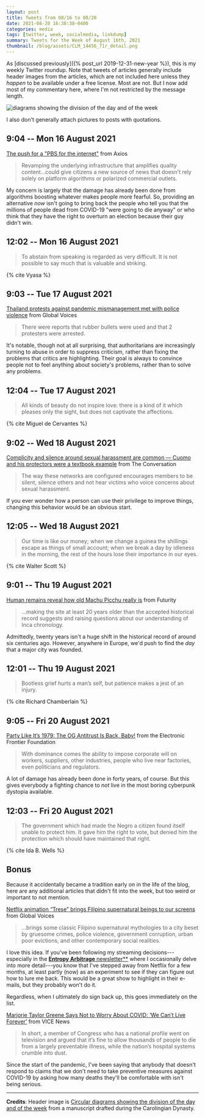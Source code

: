 ```yaml
---
layout: post
title: Tweets from 08/16 to 08/20
date: 2021-08-20 16:38:38-0400
categories: media
tags: [twitter, week, socialmedia, linkdump]
summary: Tweets for the Week of August 16th, 2021
thumbnail: /blog/assets/CLM_14456_71r_detail.png
---
```


As [discussed previously]({% post_url 2019-12-31-new-year %}), this is my weekly Twitter roundup.  Note that tweets of articles generally include header images from the articles, which are not included here unless they *happen* to be available under a free license.  Most are not.  But I now add most of my commentary here, where I'm not restricted by the message length.

![diagrams showing the division of the day and of the week](/blog/assets/CLM_14456_71r_detail.png "diagrams showing the division of the day and of the week")

I also don't generally attach pictures to posts with quotations.

## 9:04 -- Mon 16 August 2021

[<i class="fab fa-twitter-square"></i>](https://twitter.com/jcolag/status/1427254817978822658) [The push for a "PBS for the internet"](https://www.axios.com/pbs-internet-online-information-nonprofit-e9a78344-ae58-4214-9cb6-974ab9576cb1.html) from Axios

 > Revamping the underlying infrastructure that amplifies quality content...could give citizens a new source of news that doesn't rely solely on platform algorithms or polarized commercial outlets.

My concern is largely that the damage has already been done from algorithms boosting whatever makes people more fearful.  So, providing an alternative *now* isn't going to bring back the people who tell you that the millions of people dead from COVID-19 "were going to die anyway" or who think that they have the right to overturn an election because their guy didn't win.

## 12:02 -- Mon 16 August 2021

[<i class="fab fa-twitter-square"></i>](https://twitter.com/jcolag/status/1427299612902137856)

 > To abstain from speaking is regarded as very difficult. It is not possible to say much that is valuable and striking.

{% cite Vyasa %}

## 9:03 -- Tue 17 August 2021

[<i class="fab fa-twitter-square"></i>](https://twitter.com/jcolag/status/1427616954165174274) [Thailand protests against pandemic mismanagement met with police violence](https://globalvoices.org/2021/08/10/thailand-protests-against-pandemic-mismanagement-met-with-police-violence/) from Global Voices

 > There were reports that rubber bullets were used and that 2 protesters were arrested.

It's notable, though not at all surprising, that authoritarians are increasingly turning to abuse in order to suppress criticism, rather than fixing the problems that critics are highlighting.  Their goal is always to convince people not to feel anything about society's problems, rather than to solve any problems.

## 12:04 -- Tue 17 August 2021

[<i class="fab fa-twitter-square"></i>](https://twitter.com/jcolag/status/1427662504197431300)

 > All kinds of beauty do not inspire love: there is a kind of it which pleases only the sight, but does not captivate the affections.

{% cite Miguel de Cervantes %}

## 9:02 -- Wed 18 August 2021

[<i class="fab fa-twitter-square"></i>](https://twitter.com/jcolag/status/1427979090313707523) [Complicity and silence around sexual harassment are common — Cuomo and his protectors were a textbook example](https://theconversation.com/complicity-and-silence-around-sexual-harassment-are-common-cuomo-and-his-protectors-were-a-textbook-example-165930) from The Conversation

 > The way these networks are configured encourages members to be silent, silence others and not hear victims who voice concerns about sexual harassment.

If you ever wonder how a person can use their privilege to improve things, changing this behavior would be an obvious start.

## 12:05 -- Wed 18 August 2021

[<i class="fab fa-twitter-square"></i>](https://twitter.com/jcolag/status/1428025143633367041)

 > Our time is like our money; when we change a guinea the shillings escape as things of small account; when we break a day by idleness in the morning, the rest of the hours lose their importance in our eyes.

{% cite Walter Scott %}

## 9:01 -- Thu 19 August 2021

[<i class="fab fa-twitter-square"></i>](https://twitter.com/jcolag/status/1428341226479120385) [Human remains reveal how old Machu Picchu really is](https://www.futurity.org/machu-picchu-age-archaeology-history-2611362/) from Futurity

 > ...making the site at least 20 years older than the accepted historical record suggests and raising questions about our understanding of Inca chronology.

Admittedly, twenty years isn't a huge shift in the historical record of around six centuries ago.  However, anywhere in Europe, we'd push to find the *day* that a major city was founded.

## 12:01 -- Thu 19 August 2021

[<i class="fab fa-twitter-square"></i>](https://twitter.com/jcolag/status/1428386524995928066)

 > Bootless grief hurts a man’s self, but patience makes a jest of an injury.

{% cite Richard Chamberlain %}

## 9:05 -- Fri 20 August 2021

[<i class="fab fa-twitter-square"></i>](https://twitter.com/jcolag/status/1428704621049098245) [Party Like It’s 1979: The OG Antitrust Is Back, Baby!](https://www.eff.org/deeplinks/2021/08/party-its-1979-og-antitrust-back-baby) from the Electronic Frontier Foundation

 > With dominance comes the ability to impose corporate will on workers, suppliers, other industries, people who live near factories, even politicians and regulators.

A lot of damage has already been done in forty years, of course.  But this gives everybody a fighting chance to *not* live in the most boring cyberpunk dystopia available.

## 12:03 -- Fri 20 August 2021

[<i class="fab fa-twitter-square"></i>](https://twitter.com/jcolag/status/1428749416127598594)

 > The government which had made the Negro a citizen found itself unable to protect him. It gave him the right to vote, but denied him the protection which should have maintained that right.

{% cite Ida B. Wells %}

## Bonus

Because it accidentally became a tradition early on in the life of the blog, here are any additional articles that didn't fit into the week, but too weird or important to not mention.

<i class="fas fa-square"></i> [Netflix animation “Trese” brings Filipino supernatural beings to our screens](https://globalvoices.org/2021/08/11/netflix-animation-trese-brings-filipino-supernatural-beings-into-the-screens/) from Global Voices

 > ...brings some classic Filipino supernatural mythologies to a city beset by gruesome crimes, police violence, government corruption, urban poor evictions, and other contemporary social realities.

I love this idea.  If you've been following my streaming decisions---especially in the [**Entropy Arbitrage** newsletter**](https://entropy-arbitrage.mailchimpsites.com/) where I occasionally delve into more detail---you know that I've stepped away from Netflix for a few months, at least partly (now) as an experiment to see if they can figure out how to lure me back.  This would be a great show to highlight in their e-mails, but they probably won't do it.

Regardless, when I ultimately do sign back up, this goes immediately on the list.

<i class="fas fa-square"></i> [Marjorie Taylor Greene Says Not to Worry About COVID: ‘We Can’t Live Forever’](https://www.vice.com/en_us/article/k78ymx/marjorie-taylor-greene-covid-deaths-hospitals) from VICE News

 > In short, a member of Congress who has a national profile went on television and argued that it’s fine to allow thousands of people to die from a largely preventable illness, while the nation’s hospital systems crumble into dust.

Since the start of the pandemic, I've been saying that anybody that doesn't respond to claims that we don't need to take preventive measures against COVID-19 by asking how many deaths they'll be comfortable with isn't being serious.

* * *

**Credits**:  Header image is [Circular diagrams showing the division of the day and of the week](https://commons.wikimedia.org/wiki/File:CLM_14456_71r_detail.jpg) from a manuscript drafted during the Carolingian Dynasty.
